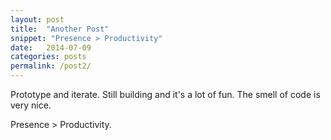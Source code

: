 ```yaml
---
layout: post
title:  "Another Post"
snippet: "Presence > Productivity"
date:   2014-07-09 
categories: posts 
permalink: /post2/
---
```


Prototype and iterate. Still building and it's a lot of fun. The smell of code is very nice.

Presence > Productivity. 
